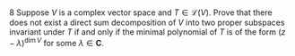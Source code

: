 8 Suppose $V$ is a complex vector space and $T \in \mathcal{L}(V)$. Prove that there does not exist a direct sum decomposition of $V$ into two proper subspaces invariant under $T$ if and only if the minimal polynomial of $T$ is of the form $(z-\lambda)^{\operatorname{dim} V}$ for some $\lambda \in \mathbf{C}$.